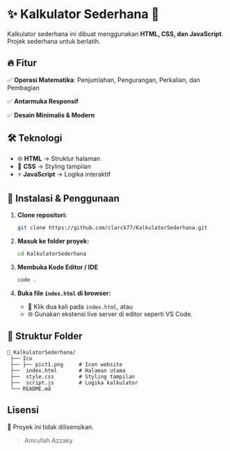 # ✨ Kalkulator Sederhana 🧮  

Kalkulator sederhana ini dibuat menggunakan **HTML, CSS, dan JavaScript**. Projek sederhana untuk berlatih.

## 🔥 Fitur  

✅ **Operasi Matematika**: Penjumlahan, Pengurangan, Perkalian, dan Pembagian

✅ **Antarmuka Responsif** 

✅ **Desain Minimalis & Modern** 

## 🛠️ Teknologi  

- 🌐 **HTML** → Struktur halaman  
- 🎨 **CSS** → Styling tampilan  
- ⚡ **JavaScript** → Logika interaktif

## 🚀 Instalasi & Penggunaan
1. **Clone repositori:**
   ```bash
   git clone https://github.com/clarck77/KalkulatorSederhana.git
   ```

2. **Masuk ke folder proyek:**
   ```bash
   cd KalkulatorSederhana
   ```

3. **Membuka Kode Editor / IDE**
   ```bash
   code . 
   ```

4. **Buka file `index.html` di browser:**
   - 📂 Klik dua kali pada `index.html`, atau
   - 🌐 Gunakan ekstensi live server di editor seperti VS Code.

## 📂 Struktur Folder  

```
📁 KalkulatorSederhana/
 ├── Ico
 ├── ├── pict1.png     # Icon website
 ├──  index.html       # Halaman utama
 ├──  style.css        # Styling tampilan
 ├──  script.js        # Logika kalkulator
 └── README.md         
```

## Lisensi  
📝 Proyek ini tidak dilisensikan.  

> Amrullah Azzaky
